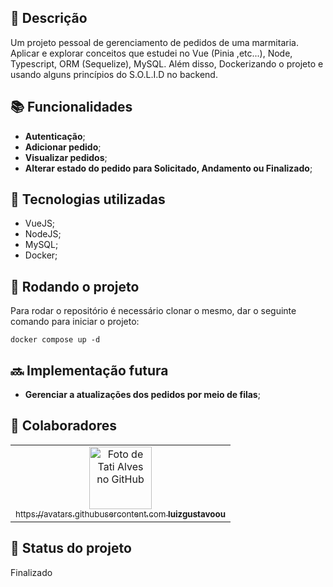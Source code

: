 ## :memo: Descrição
Um projeto pessoal de gerenciamento de pedidos de uma marmitaria. Aplicar e explorar conceitos que estudei no Vue (Pinia ,etc...), Node, Typescript, ORM (Sequelize), MySQL. Além disso, Dockerizando o projeto e usando alguns princípios do S.O.L.I.D no backend.

## :books: Funcionalidades
* <b>Autenticação</b>;
* <b>Adicionar pedido</b>;
* <b>Visualizar pedidos</b>;
* <b>Alterar estado do pedido para Solicitado, Andamento ou Finalizado</b>;

## :wrench: Tecnologias utilizadas
* VueJS;
* NodeJS;
* MySQL;
* Docker;

## :rocket: Rodando o projeto
Para rodar o repositório é necessário clonar o mesmo, dar o seguinte comando para iniciar o projeto:

```
docker compose up -d
```

## :soon: Implementação futura
* <b>Gerenciar a atualizações dos pedidos por meio de filas</b>;

## :handshake: Colaboradores
<table>
  <tr>
    <td align="center">
      <a href="https://github.com/luizgustavoou">
        <img src="https://avatars.githubusercontent.com/u/89609312?v=4" width="100px;" alt="Foto de Tati Alves no GitHub"/><br>
        <sub>https://avatars.githubusercontent.com
          <b>luizgustavoou</b>
        </sub>
      </a>
    </td>
  </tr>
</table>

## :dart: Status do projeto
Finalizado
